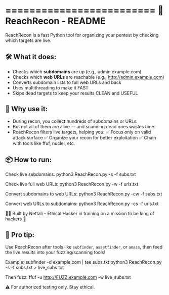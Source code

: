 =========================
🔎 ReachRecon - README
=========================

ReachRecon is a fast Python tool for organizing your pentest by checking which targets are live.

🛠️ What it does:
-----------------
- Checks which **subdomains** are up (e.g., admin.example.com)
- Checks which **web URLs** are reachable (e.g., http://admin.example.com)
- Converts subdomain lists to full web URLs and back
- Uses multithreading to make it FAST
- Skips dead targets to keep your results CLEAN and USEFUL

🎯 Why use it:
--------------
- During recon, you collect hundreds of subdomains or URLs.
- But not all of them are alive — and scanning dead ones wastes time.
- ReachRecon filters live targets, helping you:
  ✅ Focus only on valid attack surface
  ✅ Organize your recon for better exploitation
  ✅ Chain with tools like ffuf, nuclei, etc.

📦 How to run:
--------------
Check live subdomains:
    python3 ReachRecon.py -s -f subs.txt

Check live full web URLs:
    python3 ReachRecon.py -w -f urls.txt

Convert subdomains to web URLs:
    python3 ReachRecon.py -cw -f subs.txt

Convert web URLs to subdomains:
    python3 ReachRecon.py -cs -f urls.txt

👨‍💻 Built by Neftali – Ethical Hacker in training on a mission to be king of hackers 👑

📌 Pro tip:
------------
Use ReachRecon after tools like `subfinder`, `assetfinder`, or `amass`, then feed the live results into your fuzzing/scanning tools!

Example:
    subfinder -d example.com | tee subs.txt
    python3 ReachRecon.py -s -f subs.txt > live_subs.txt

Then fuzz:
    ffuf -u http://FUZZ.example.com -w live_subs.txt

⚠️ For authorized testing only. Stay ethical.

